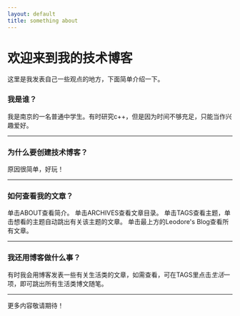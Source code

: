 ```yaml
---
layout: default
title: something about
---
```


# 欢迎来到我的技术博客

这里是我发表自己一些观点的地方，下面简单介绍一下。

### 我是谁？
我是南京的一名普通中学生。有时研究c++，但是因为时间不够充足，只能当作兴趣爱好。
***

### 为什么要创建技术博客？
原因很简单，好玩！
***

### 如何查看我的文章？
单击ABOUT查看简介。
单击ARCHIVES查看文章目录。
单击TAGS查看主题，单击想看的主题自动跳出有关该主题的文章。
单击最上方的Leodore's Blog查看所有文章。
***

### 我还用博客做什么事？
有时我会用博客发表一些有关生活类的文章，如需查看，可在TAGS里点击*生活*一项，即可跳出所有生活类博文随笔。
***


更多内容敬请期待！
